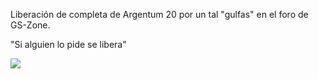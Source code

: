 Liberación de completa de Argentum 20 por un tal "gulfas" en el foro de GS-Zone.

"Si alguien lo pide se libera"

<img src="https://i.imgur.com/v9J8ykh.png">
